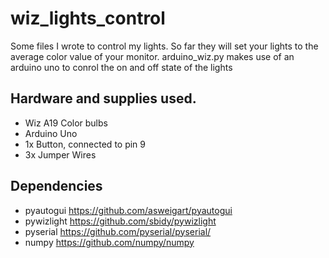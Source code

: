 # wiz_lights_control
Some files I wrote to control my lights. So far they will set your lights to the average color value of your monitor. arduino_wiz.py makes use of an arduino uno to conrol the on and off state of the lights

## Hardware and supplies used.
- Wiz A19 Color bulbs
- Arduino Uno
- 1x Button, connected to pin 9
- 3x Jumper Wires

## Dependencies
- pyautogui https://github.com/asweigart/pyautogui
- pywizlight https://github.com/sbidy/pywizlight
- pyserial https://github.com/pyserial/pyserial/
- numpy https://github.com/numpy/numpy
